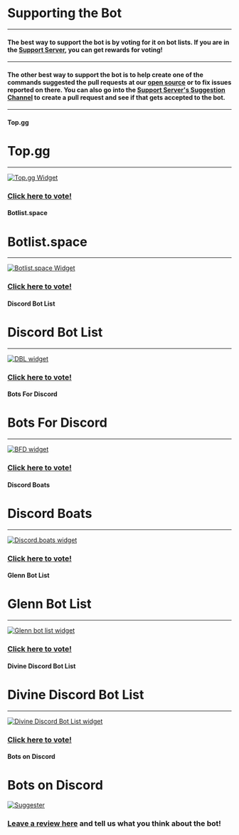 # Supporting the Bot
---
#### The best way to support the bot is by voting for it on bot lists. If you are in the [Support Server](https://discord.gg/G5pEdUp), you can get rewards for voting!
---
#### The other best way to support the bot is to help create one of the commands suggested the pull requests at our [open source](https://github.com/Suggester-Bot/Suggester) or to fix issues reported on there. You can also go into the [Support Server's Suggestion Channel](https://canary.discordapp.com/channels/566002482166104066/621433843294928927/621688543160303626) to create a pull request and see if that gets accepted to the bot. 
---
<!-- tabs:start -->

#### **Top.gg**

# Top.gg
---
[![Top.gg Widget](https://discordbots.org/api/widget/564426594144354315.svg)](https://discordbots.org/bot/564426594144354315)
### [Click here to vote!](https://top.gg/bot/564426594144354315/vote)

#### **Botlist.space**

# Botlist.space
---
[![Botlist.space Widget](https://api.botlist.space/widget/564426594144354315/2)](https://botlist.space/bot/564426594144354315?utm_source=bls&utm_medium=widget&utm_campaign=564426594144354315)
### [Click here to vote!](https://botlist.space/bot/564426594144354315/upvote)

#### **Discord Bot List**

# Discord Bot List
---
[![DBL widget](https://discordbotlist.com/bots/564426594144354315/widget)](https://discordbotlist.com/bots/564426594144354315)
### [Click here to vote!](https://discordbotlist.com/bots/564426594144354315/upvote)

#### **Bots For Discord**

# Bots For Discord
---
[![BFD widget](https://botsfordiscord.com/api/bot/564426594144354315/widget)](https://botsfordiscord.com/bots/564426594144354315)
### [Click here to vote!](https://botsfordiscord.com/bot/564426594144354315/vote)

#### **Discord Boats**

# Discord Boats
---
[![Discord.boats widget](https://discord.boats/api/widget/564426594144354315)](https://discord.boats/bot/564426594144354315)
### [Click here to vote!](https://discord.boats/bot/564426594144354315/vote)

#### **Glenn Bot List**

# Glenn Bot List
---
[![Glenn bot list widget](https://glennbotlist.xyz/bot/564426594144354315/widget)](https://glennbotlist.xyz/bot/564426594144354315/vote)
### [Click here to vote!](https://glennbotlist.xyz/bot/564426594144354315/vote)

#### **Divine Discord Bot List**

# Divine Discord Bot List
---
[![Divine Discord Bot List widget](https://divinediscordbots.com/api/widget/564426594144354315.svg)](https://divinediscordbots.com/bot/564426594144354315/vote)
### [Click here to vote!](https://divinediscordbots.com/bot/564426594144354315/vote)

#### **Bots on Discord**

# Bots on Discord
[![Suggester](https://bots.ondiscord.xyz/bots/564426594144354315/embed?showGuilds=true)](https://bots.ondiscord.xyz/bots/564426594144354315)
### [Leave a review here](https://bots.ondiscord.xyz/bots/564426594144354315/review) and tell us what you think about the bot!

<!-- tabs:end -->
